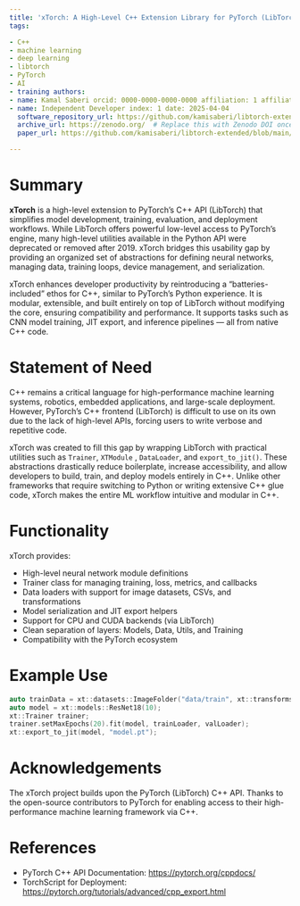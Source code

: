 ```yaml
---
title: 'xTorch: A High-Level C++ Extension Library for PyTorch (LibTorch)'
tags:

- C++
- machine learning
- deep learning
- libtorch
- PyTorch
- AI
- training authors:
- name: Kamal Saberi orcid: 0000-0000-0000-0000 affiliation: 1 affiliations:
- name: Independent Developer index: 1 date: 2025-04-04
  software_repository_url: https://github.com/kamisaberi/libtorch-extended
  archive_url: https://zenodo.org/  # Replace this with Zenodo DOI once archived
  paper_url: https://github.com/kamisaberi/libtorch-extended/blob/main/paper.md

---
```


# Summary

**xTorch** is a high-level extension to PyTorch’s C++ API (LibTorch) that simplifies model development, training,
evaluation, and deployment workflows. While LibTorch offers powerful low-level access to PyTorch’s engine, many
high-level utilities available in the Python API were deprecated or removed after 2019. xTorch bridges this usability
gap by providing an organized set of abstractions for defining neural networks, managing data, training loops, device
management, and serialization.

xTorch enhances developer productivity by reintroducing a “batteries-included” ethos for C++, similar to PyTorch’s
Python experience. It is modular, extensible, and built entirely on top of LibTorch without modifying the core, ensuring
compatibility and performance. It supports tasks such as CNN model training, JIT export, and inference pipelines — all
from native C++ code.

# Statement of Need

C++ remains a critical language for high-performance machine learning systems, robotics, embedded applications, and
large-scale deployment. However, PyTorch’s C++ frontend (LibTorch) is difficult to use on its own due to the lack of
high-level APIs, forcing users to write verbose and repetitive code.

xTorch was created to fill this gap by wrapping LibTorch with practical utilities such as `Trainer`, `XTModule`
, `DataLoader`, and `export_to_jit()`. These abstractions drastically reduce boilerplate, increase accessibility, and
allow developers to build, train, and deploy models entirely in C++. Unlike other frameworks that require switching to
Python or writing extensive C++ glue code, xTorch makes the entire ML workflow intuitive and modular in C++.

# Functionality

xTorch provides:

- High-level neural network module definitions
- Trainer class for managing training, loss, metrics, and callbacks
- Data loaders with support for image datasets, CSVs, and transformations
- Model serialization and JIT export helpers
- Support for CPU and CUDA backends (via LibTorch)
- Clean separation of layers: Models, Data, Utils, and Training
- Compatibility with the PyTorch ecosystem

# Example Use

```cpp
auto trainData = xt::datasets::ImageFolder("data/train", xt::transforms::Compose({ ... }));
auto model = xt::models::ResNet18(10);
xt::Trainer trainer;
trainer.setMaxEpochs(20).fit(model, trainLoader, valLoader);
xt::export_to_jit(model, "model.pt");
```

# Acknowledgements

The xTorch project builds upon the PyTorch (LibTorch) C++ API. Thanks to the open-source contributors to PyTorch for
enabling access to their high-performance machine learning framework via C++.

# References

- PyTorch C++ API Documentation: https://pytorch.org/cppdocs/
- TorchScript for Deployment: https://pytorch.org/tutorials/advanced/cpp_export.html
